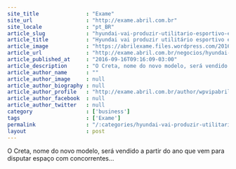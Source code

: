 ```yaml
---
site_title               : "Exame"
site_url                 : "http://exame.abril.com.br"
site_locale              : "pt_BR"
article_slug             : "hyundai-vai-produzir-utilitario-esportivo-em-piracicaba"
article_title            : "Hyundai vai produzir utilitário esportivo em Piracicaba"
article_image            : "https://abrilexame.files.wordpress.com/2016/09/size_960_16_9_hyundai-creta1.jpeg?quality=70&strip=all&w=960"
article_url              : "http://exame.abril.com.br/negocios/hyundai-vai-produzir-utilitario-esportivo-em-piracicaba/"
article_published_at     : "2016-09-16T09:16:09-03:00"
article_description      : "O Creta, nome do novo modelo, será vendido a partir do ano que vem para disputar espaço com concorrentes..."
article_author_name      : ""
article_author_image     : null
article_author_biography : null
article_author_profile   : "http://exame.abril.com.br/author/wpvipabril/"
article_author_facebook  : null
article_author_twitter   : null
category                 : ['business']
tags                     : ['Exame']
permalink                : "/:categories/hyundai-vai-produzir-utilitario-esportivo-em-piracicaba/"
layout                   : post
---
```


O Creta, nome do novo modelo, será vendido a partir do ano que vem para disputar espaço com concorrentes...
